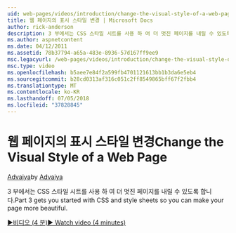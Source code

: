 ```yaml
---
uid: web-pages/videos/introduction/change-the-visual-style-of-a-web-page
title: 웹 페이지의 표시 스타일 변경 | Microsoft Docs
author: rick-anderson
description: 3 부에서는 CSS 스타일 시트를 사용 하 여 더 멋진 페이지를 내릴 수 있도록 합니다.
ms.author: aspnetcontent
ms.date: 04/12/2011
ms.assetid: 78b37794-a65a-483e-8936-57d167ff9ee9
msc.legacyurl: /web-pages/videos/introduction/change-the-visual-style-of-a-web-page
msc.type: video
ms.openlocfilehash: b5aee7e84f2a599fb4701121613bb1b3da6e5eb4
ms.sourcegitcommit: b28cd0313af316c051c2ff8549865bff67f2fbb4
ms.translationtype: MT
ms.contentlocale: ko-KR
ms.lasthandoff: 07/05/2018
ms.locfileid: "37828845"
---
```

<a name="change-the-visual-style-of-a-web-page"></a><span data-ttu-id="2cfdc-103">웹 페이지의 표시 스타일 변경</span><span class="sxs-lookup"><span data-stu-id="2cfdc-103">Change the Visual Style of a Web Page</span></span>
====================
<span data-ttu-id="2cfdc-104">[Advaiya](https://twitter.com/Advaiyasolns)</span><span class="sxs-lookup"><span data-stu-id="2cfdc-104">by [Advaiya](https://twitter.com/Advaiyasolns)</span></span>

<span data-ttu-id="2cfdc-105">3 부에서는 CSS 스타일 시트를 사용 하 여 더 멋진 페이지를 내릴 수 있도록 합니다.</span><span class="sxs-lookup"><span data-stu-id="2cfdc-105">Part 3 gets you started with CSS and style sheets so you can make your page more beautiful.</span></span>

[<span data-ttu-id="2cfdc-106">&#9654;비디오 (4 분)</span><span class="sxs-lookup"><span data-stu-id="2cfdc-106">&#9654; Watch video (4 minutes)</span></span>](https://channel9.msdn.com/Blogs/ASP-NET-Site-Videos/change-the-visual-style-of-a-web-page)
